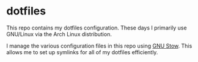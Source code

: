 # dotfiles

This repo contains my dotfiles configuration. These days I primarily use GNU/Linux via the Arch Linux distribution.

I manage the various configuration files in this repo using <a href="https://www.gnu.org/software/stow/">GNU Stow</a>. This allows me to set up symlinks for all of my dotfiles efficiently.

